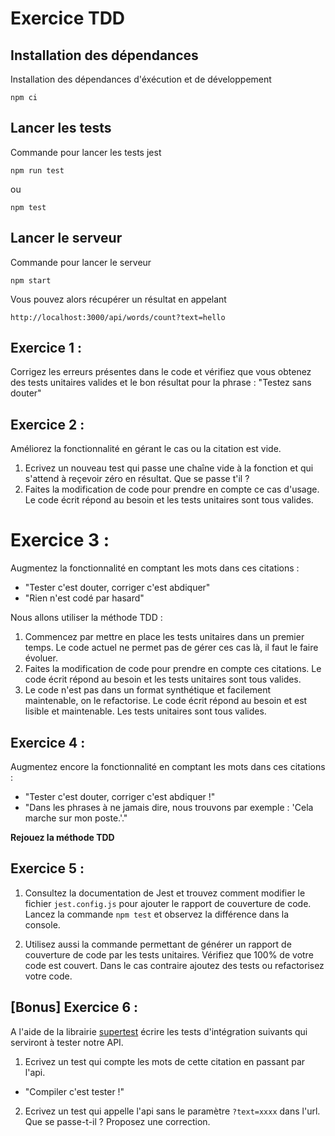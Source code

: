 # Exercice TDD

## Installation des dépendances

Installation des dépendances d'éxécution et de développement

`npm ci`

## Lancer les tests

Commande pour lancer les tests jest

`npm run test`

ou

`npm test`

## Lancer le serveur

Commande pour lancer le serveur

`npm start`

Vous pouvez alors récupérer un résultat en appelant

`http://localhost:3000/api/words/count?text=hello`

## Exercice 1 :

Corrigez les erreurs présentes dans le code et vérifiez que vous obtenez des tests unitaires valides et le bon résultat pour la phrase : "Testez sans douter"

## Exercice 2 :

Améliorez la fonctionnalité en gérant le cas ou la citation est vide.

1. Ecrivez un nouveau test qui passe une chaîne vide à la fonction et qui s'attend à reçevoir zéro en résultat. Que se passe t'il ?
2. Faites la modification de code pour prendre en compte ce cas d'usage. Le code écrit répond au besoin et les tests unitaires sont tous valides.

# Exercice 3 :

Augmentez la fonctionnalité en comptant les mots dans ces citations :
 - "Tester c'est douter, corriger c'est abdiquer"
 - "Rien n'est codé par hasard"

Nous allons utiliser la méthode TDD  :
1. Commencez par mettre en place les tests unitaires dans un premier temps. Le code actuel ne permet pas de gérer ces cas là, il faut le faire évoluer.
2. Faites la modification de code pour prendre en compte ces citations. Le code écrit répond au besoin et les tests unitaires sont tous valides.
3. Le code n'est pas dans un format synthétique et facilement maintenable, on le refactorise. Le code écrit répond au besoin et est lisible et maintenable. Les tests unitaires sont tous valides.

## Exercice 4 :

Augmentez encore la fonctionnalité en comptant les mots dans ces citations :
 - "Tester c'est douter, corriger c'est abdiquer !"
 - "Dans les phrases à ne jamais dire, nous trouvons par exemple : 'Cela marche sur mon poste.'."

**Rejouez la méthode TDD**

## Exercice 5 :

1. Consultez la documentation de Jest et trouvez comment modifier le fichier `jest.config.js` pour ajouter le rapport de couverture de code.
Lancez la commande `npm test` et observez la différence dans la console.

2. Utilisez aussi la commande permettant de générer un rapport de couverture de code par les tests unitaires. Vérifiez que 100% de votre code est couvert. Dans le cas contraire ajoutez des tests ou refactorisez votre code.


## [Bonus] Exercice 6 : 

A l'aide de la librairie [supertest](https://www.npmjs.com/package/supertest) écrire les tests d'intégration suivants qui serviront à tester notre API.

1. Ecrivez un test qui compte les mots de cette citation en passant par l'api.
 - "Compiler c'est tester !"
 
2. Ecrivez un test qui appelle l'api sans le paramètre `?text=xxxx` dans l'url. Que se passe-t-il ? Proposez une correction.
